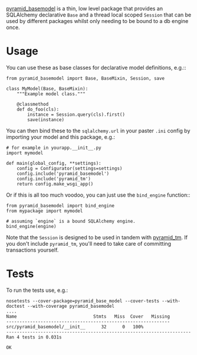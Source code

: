 [pyramid_basemodel][] is a thin, low level package that provides an SQLAlchemy
declarative `Base` and a thread local scoped `Session` that can be used by
different packages whilst only needing to be bound to a db engine once.

# Usage

You can use these as base classes for declarative model definitions, e.g.::

    from pyramid_basemodel import Base, BaseMixin, Session, save
    
    class MyModel(Base, BaseMixin):
        """Example model class."""
        
        @classmethod
        def do_foo(cls):
            instance = Session.query(cls).first()
            save(instance)
        
    
You can then bind these to the `sqlalchemy.url` in your paster `.ini` config by
importing your model and this package, e.g.:

    # for example in yourapp.__init__.py
    import mymodel
    
    def main(global_config, **settings):
        config = Configurator(settings=settings)
        config.include('pyramid_basemodel')
        config.include('pyramid_tm')
        return config.make_wsgi_app()

Or if this is all too much voodoo, you can just use the `bind_engine` function::

    from pyramid_basemodel import bind_engine
    from mypackage import mymodel
    
    # assuming `engine` is a bound SQLAlchemy engine.
    bind_engine(engine)

Note that the `Session` is designed to be used in tandem with [pyramid_tm][].
If you don't include `pyramid_tm`, you'll need to take care of committing
transactions yourself.

# Tests

To run the tests use, e.g.:

    nosetests --cover-package=pyramid_base_model --cover-tests --with-doctest --with-coverage pyramid_basemodel
    ....
    Name                             Stmts   Miss  Cover   Missing
    --------------------------------------------------------------
    src/pyramid_basemodel/__init__      32      0   100%   
    ----------------------------------------------------------------------
    Ran 4 tests in 0.031s
    
    OK

[pyramid_basemodel]: http://github.com/thruflo/pyramid_basemodel
[pyramid_simpleauth]: http://github.com/thruflo/pyramid_basemodel
[pyramid_tm]: http://pyramid_tm.readthedocs.org

